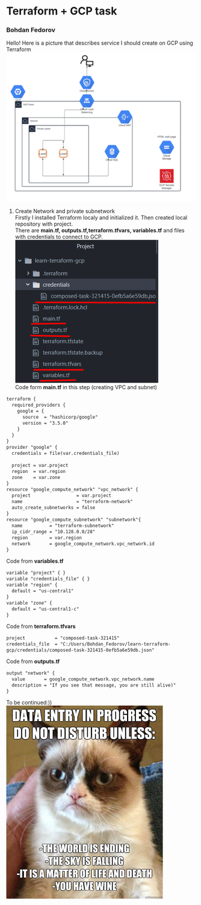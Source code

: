 # Terraform + GCP task
### Bohdan Fedorov
Hello! Here is a picture that describes service I should create on GCP using Terraform <br>
![](https://github.com/Bogdan1707/DevOps_online_Kyiv_2020Q42021Q1/blob/main/Terraform+GCP/images/1.png?raw=true) <br>
1. Create Network and private subnetwork <br>
Firstly I installed Terraform localy and initialized it. Then created local repository with project. <br>
There are <b>main.tf, outputs.tf,terraform.tfvars, variables.tf</b> and files with credentials to connect to GCP.<br>
![](https://github.com/Bogdan1707/DevOps_online_Kyiv_2020Q42021Q1/blob/main/Terraform+GCP/images/2.png?raw=true) <br>
Code form <b>main.tf</b> in this step (creating VPC and subnet) <br>
```
terraform {
  required_providers {
    google = {
      source  = "hashicorp/google"
      version = "3.5.0"
    }
  }
}
provider "google" {
  credentials = file(var.credentials_file)

  project = var.project
  region  = var.region
  zone    = var.zone
}
resource "google_compute_network" "vpc_network" {
  project                 = var.project
  name                    = "terraform-network"
  auto_create_subnetworks = false
}
resource "google_compute_subnetwork" "subnetwork"{
  name          = "terraform-subnetwork"
  ip_cidr_range = "10.128.0.0/28"
  region        = var.region
  network       = google_compute_network.vpc_network.id
}
```
Code from <b>variables.tf</b> <br>
```
variable "project" { }
variable "credentials_file" { }
variable "region" {
  default = "us-central1"
}
variable "zone" {
  default = "us-central1-c"
}
```
Code from <b>terraform.tfvars</b> <br>
```
project           = "composed-task-321415"
credentials_file  = "C:/Users/Bohdan_Fedorov/learn-terraform-gcp/credentials/composed-task-321415-0efb5a6e59db.json"
```
Code from <b>outputs.tf</b> <br>
```
output "network" {
  value       = google_compute_network.vpc_network.name
  description = "If you see that message, you are still alive)"
}
```
To be continued:)) <br>
![](https://github.com/Bogdan1707/DevOps_online_Kyiv_2020Q42021Q1/blob/main/Terraform+GCP/images/3.jpg?raw=true)
